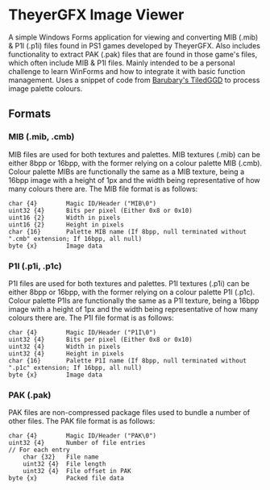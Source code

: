 TheyerGFX Image Viewer
=================================
A simple Windows Forms application for viewing and converting MIB (.mib) & P1I (.p1i) files found in PS1 games developed by TheyerGFX. Also includes functionality to extract PAK (.pak) files that are found in those game's files, which often include MIB & P1I files.
Mainly intended to be a personal challenge to learn WinForms and how to integrate it with basic function management.
Uses a snippet of code from [Barubary's TiledGGD](https://github.com/Barubary/tiledggd) to process image palette colours.

Formats
-------
### MIB (.mib, .cmb)
MIB files are used for both textures and palettes.
MIB textures (.mib) can be either 8bpp or 16bpp, with the former relying on a colour palette MIB (.cmb).
Colour palette MIBs are functionally the same as a MIB texture, being a 16bpp image with a height of 1px and the width being representative of how many colours there are.
The MIB file format is as follows:
```
char {4}        Magic ID/Header ("MIB\0")
uint32 {4}      Bits per pixel (Either 0x8 or 0x10)
uint16 {2}      Width in pixels
uint16 {2}      Height in pixels
char {16}       Palette MIB name (If 8bpp, null terminated without ".cmb" extension; If 16bpp, all null)
byte {x}        Image data
```

### P1I (.p1i, .p1c)
P1I files are used for both textures and palettes.
P1I textures (.p1i) can be either 8bpp or 16bpp, with the former relying on a colour palette P1I (.p1c).
Colour palette P1Is are functionally the same as a P1I texture, being a 16bpp image with a height of 1px and the width being representative of how many colours there are.
The P1I file format is as follows:
```
char {4}        Magic ID/Header ("P1I\0")
uint32 {4}      Bits per pixel (Either 0x8 or 0x10)
uint32 {4}      Width in pixels
uint32 {4}      Height in pixels
char {16}       Palette P1I name (If 8bpp, null terminated without ".p1c" extension; If 16bpp, all null)
byte {x}        Image data
```

### PAK (.pak)
PAK files are non-compressed package files used to bundle a number of other files.
The PAK file format is as follows:
```
char {4}        Magic ID/Header ("PAK\0")
uint32 {4}      Number of file entries
// For each entry
    char {32}   File name
    uint32 {4}  File length
    uint32 {4}  File offset in PAK
byte {x}        Packed file data
```
